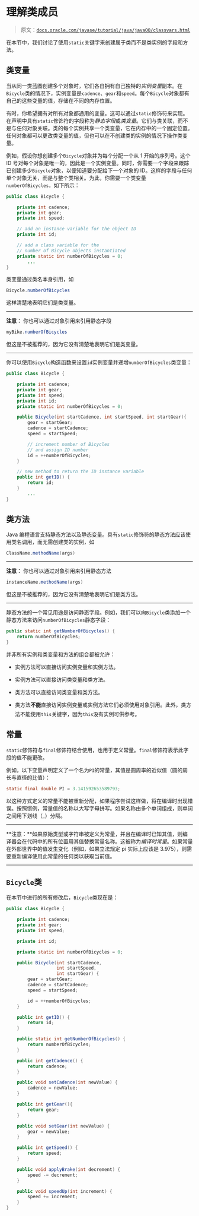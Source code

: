 # 理解类成员

> 原文：[`docs.oracle.com/javase/tutorial/java/javaOO/classvars.html`](https://docs.oracle.com/javase/tutorial/java/javaOO/classvars.html)

在本节中，我们讨论了使用`static`关键字来创建属于类而不是类实例的字段和方法。

## 类变量

当从同一类蓝图创建多个对象时，它们各自拥有自己独特的*实例变量*副本。在`Bicycle`类的情况下，实例变量是`cadence`、`gear`和`speed`。每个`Bicycle`对象都有自己的这些变量的值，存储在不同的内存位置。

有时，你希望拥有对所有对象都通用的变量。这可以通过`static`修饰符来实现。在声明中具有`static`修饰符的字段称为*静态字段*或*类变量*。它们与类关联，而不是与任何对象关联。类的每个实例共享一个类变量，它在内存中的一个固定位置。任何对象都可以更改类变量的值，但也可以在不创建类的实例的情况下操作类变量。

例如，假设你想创建多个`Bicycle`对象并为每个分配一个从 1 开始的序列号。这个 ID 号对每个对象是唯一的，因此是一个实例变量。同时，你需要一个字段来跟踪已创建多少`Bicycle`对象，以便知道要分配给下一个对象的 ID。这样的字段与任何单个对象无关，而是与整个类相关。为此，你需要一个类变量`numberOfBicycles`，如下所示：

```java
public class Bicycle {

    private int cadence;
    private int gear;
    private int speed;

    // add an instance variable for the object ID
    private int id;

    // add a class variable for the
    // number of Bicycle objects instantiated
    private static int numberOfBicycles = 0;
        ...
}

```

类变量通过类名本身引用，如

```java
Bicycle.numberOfBicycles

```

这样清楚地表明它们是类变量。

* * *

**注意：** 你也可以通过对象引用来引用静态字段

```java
myBike.numberOfBicycles

```

但这是不被推荐的，因为它没有清楚地表明它们是类变量。

* * *

你可以使用`Bicycle`构造函数来设置`id`实例变量并递增`numberOfBicycles`类变量：

```java
public class Bicycle {

    private int cadence;
    private int gear;
    private int speed;
    private int id;
    private static int numberOfBicycles = 0;

    public Bicycle(int startCadence, int startSpeed, int startGear){
        gear = startGear;
        cadence = startCadence;
        speed = startSpeed;

        // increment number of Bicycles
        // and assign ID number
        id = ++numberOfBicycles;
    }

    // new method to return the ID instance variable
    public int getID() {
        return id;
    }
        ...
}

```

## 类方法

Java 编程语言支持静态方法以及静态变量。具有`static`修饰符的静态方法应该使用类名调用，而无需创建类的实例，如

```java
ClassName.methodName(args)

```

* * *

**注意：** 你也可以通过对象引用来引用静态方法

```java
instanceName.methodName(args)

```

但这是不被推荐的，因为它没有清楚地表明它们是类方法。

* * *

静态方法的一个常见用途是访问静态字段。例如，我们可以向`Bicycle`类添加一个静态方法来访问`numberOfBicycles`静态字段：

```java
public static int getNumberOfBicycles() {
    return numberOfBicycles;
}

```

并非所有实例和类变量和方法的组合都被允许：

+   实例方法可以直接访问实例变量和实例方法。

+   实例方法可以直接访问类变量和类方法。

+   类方法可以直接访问类变量和类方法。

+   类方法**不能**直接访问实例变量或实例方法它们必须使用对象引用。此外，类方法不能使用`this`关键字，因为`this`没有实例可供参考。

## 常量

`static`修饰符与`final`修饰符结合使用，也用于定义常量。`final`修饰符表示此字段的值不能更改。

例如，以下变量声明定义了一个名为`PI`的常量，其值是圆周率的近似值（圆的周长与直径的比值）：

```java
static final double PI = 3.141592653589793;

```

以这种方式定义的常量不能被重新分配，如果程序尝试这样做，将在编译时出现错误。按照惯例，常量值的名称以大写字母拼写。如果名称由多个单词组成，则单词之间用下划线（_）分隔。

* * *

**注意：**如果原始类型或字符串被定义为常量，并且在编译时已知其值，则编译器会在代码中的所有位置用其值替换常量名称。这被称为*编译时常量*。如果常量在外部世界中的值发生变化（例如，如果立法规定 pi 实际上应该是 3.975），则需要重新编译使用此常量的任何类以获取当前值。

* * *

## `Bicycle`类

在本节中进行的所有修改后，`Bicycle`类现在是：

```java
public class Bicycle {

    private int cadence;
    private int gear;
    private int speed;

    private int id;

    private static int numberOfBicycles = 0;

    public Bicycle(int startCadence,
                   int startSpeed,
                   int startGear) {
        gear = startGear;
        cadence = startCadence;
        speed = startSpeed;

        id = ++numberOfBicycles;
    }

    public int getID() {
        return id;
    }

    public static int getNumberOfBicycles() {
        return numberOfBicycles;
    }

    public int getCadence() {
        return cadence;
    }

    public void setCadence(int newValue) {
        cadence = newValue;
    }

    public int getGear(){
        return gear;
    }

    public void setGear(int newValue) {
        gear = newValue;
    }

    public int getSpeed() {
        return speed;
    }

    public void applyBrake(int decrement) {
        speed -= decrement;
    }

    public void speedUp(int increment) {
        speed += increment;
    }
}

```
